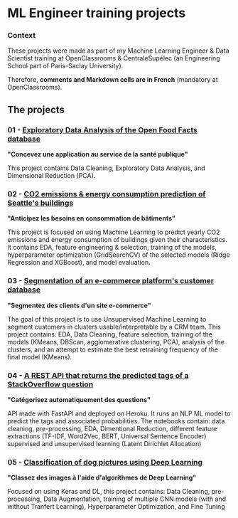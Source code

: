# ML Engineer training projects

### Context
These projects were made as part of my Machine Learning Engineer & Data Scientist training at OpenClassrooms & CentraleSupélec (an Engineering School part of Paris-Saclay University).

Therefore, **comments and Markdown cells are in French** (mandatory at OpenClassrooms).

## The projects

### 01 - [Exploratory Data Analysis of the Open Food Facts database](https://github.com/fauconnier-n/ML-Engineer-OpenClassrooms-projects/tree/main/01%20-%20Concevez%20une%20application%20au%20service%20de%20la%20sant%C3%A9%20publique)

**"Concevez une application au service de la santé publique"**

This project contains Data Cleaning, Exploratory Data Analysis, and Dimensional Reduction (PCA).

### 02 - [CO2 emissions & energy consumption prediction of Seattle's buildings](https://github.com/fauconnier-n/ML-Engineer-OpenClassrooms-projects/tree/main/02%20-%20Anticipez%20les%20besoins%20en%20consommation%20de%20b%C3%A2timents)

**"Anticipez les besoins en consommation de bâtiments"**

This project is focused on using Machine Learning to predict yearly CO2 emissions and energy consumption of buildings given their characteristics.
It contains EDA, feature engineering & selection, training of the models, hyperparameter optimization (GridSearchCV) of the selected models (Ridge Regression and XGBoost), and model evaluation.

### 03 - [Segmentation of an e-commerce platform's customer database](https://github.com/fauconnier-n/ML-Engineer-OpenClassrooms-projects/tree/main/03%20-%20Segmentez%20des%20clients%20d'un%20site%20e-commerce)

**"Segmentez des clients d'un site e-commerce"**

The goal of this project is to use Unsupervised Machine Learning to segment customers in clusters usable/interpretable by a CRM team.
This project contains: EDA, Data Cleaning, feature selection, training of the models (KMeans, DBScan, agglomerative clustering, PCA), analysis of the clusters, and an attempt to estimate the best retraining frequency of the final model (KMeans).

### 04 - [A REST API that returns the predicted tags of a StackOverflow question](https://github.com/fauconnier-n/ML-Engineer-OpenClassrooms-projects/tree/main/04%20-%20Cat%C3%A9gorisez%20automatiquement%20des%20questions)

**"Catégorisez automatiquement des questions"**

API made with FastAPI and deployed on Heroku. It runs an NLP ML model to predict the tags and associated probabilities.
The notebooks contain: data cleaning, pre-processing, EDA, Dimentional Reduction, different feature extractions (TF-IDF, Word2Vec, BERT, Universal Sentence Encoder) supervised and unsupervised learning (Latent Dirichlet Allocation)

### 05 - [Classification of dog pictures using Deep Learning](https://github.com/fauconnier-n/ML-Engineer-OpenClassrooms-projects/tree/main/05%20-%20Classez%20des%20images%20%C3%A0%20l'aide%20d'algorithmes%20de%20Deep%20Learning)

**"Classez des images à l'aide d'algorithmes de Deep Learning"**

Focused on using Keras and DL, this project contains: Data Cleaning, pre-processing, Data Augmentation, training of multiple CNN models (with and without Tranfert Learning), Hyperparameter Optimization, and Fine Tuning
